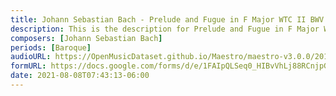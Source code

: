```yaml
---
title: Johann Sebastian Bach - Prelude and Fugue in F Major WTC II BWV 880 (2)
description: This is the description for Prelude and Fugue in F Major WTC II BWV 880 by Johann Sebastian Bach
composers: [Johann Sebastian Bach]
periods: [Baroque]
audioURL: https://OpenMusicDataset.github.io/Maestro/maestro-v3.0.0/2017/MIDI-Unprocessed_066_PIANO066_MID--AUDIO-split_07-07-17_Piano-e_3-02_wav--1.midi
formURL: https://docs.google.com/forms/d/e/1FAIpQLSeq0_HIBvVhLj88RCnjpGnuK8FKdJGtnh474D-36lnysbM0mQ/viewform
date: 2021-08-08T07:43:13-06:00
---
```

